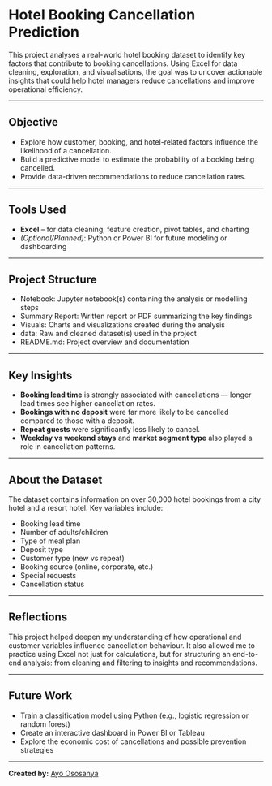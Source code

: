 # Hotel Booking Cancellation Prediction

This project analyses a real-world hotel booking dataset to identify key factors that contribute to booking cancellations. Using Excel for data cleaning, exploration, and visualisations, the goal was to uncover actionable insights that could help hotel managers reduce cancellations and improve operational efficiency.

---

##  Objective

- Explore how customer, booking, and hotel-related factors influence the likelihood of a cancellation.
- Build a predictive model to estimate the probability of a booking being cancelled.
- Provide data-driven recommendations to reduce cancellation rates.

---

##  Tools Used

- **Excel** – for data cleaning, feature creation, pivot tables, and charting
- *(Optional/Planned)*: Python or Power BI for future modeling or dashboarding

---

##  Project Structure
- Notebook: Jupyter notebook(s) containing the analysis or modelling steps
- Summary Report: Written report or PDF summarizing the key findings
- Visuals: Charts and visualizations created during the analysis
- data: Raw and cleaned dataset(s) used in the project
- README.md: Project overview and documentation


---

##  Key Insights

- **Booking lead time** is strongly associated with cancellations — longer lead times see higher cancellation rates.
- **Bookings with no deposit** were far more likely to be cancelled compared to those with a deposit.
- **Repeat guests** were significantly less likely to cancel.
- **Weekday vs weekend stays** and **market segment type** also played a role in cancellation patterns.

---

##  About the Dataset

The dataset contains information on over 30,000 hotel bookings from a city hotel and a resort hotel. Key variables include:
- Booking lead time
- Number of adults/children
- Type of meal plan
- Deposit type
- Customer type (new vs repeat)
- Booking source (online, corporate, etc.)
- Special requests
- Cancellation status

---

##  Reflections

This project helped deepen my understanding of how operational and customer variables influence cancellation behaviour. It also allowed me to practice using Excel not just for calculations, but for structuring an end-to-end analysis: from cleaning and filtering to insights and recommendations.

---

##  Future Work

- Train a classification model using Python (e.g., logistic regression or random forest)
- Create an interactive dashboard in Power BI or Tableau
- Explore the economic cost of cancellations and possible prevention strategies

---

**Created by:** [Ayo Ososanya](https://github.com/ayoososanya)


